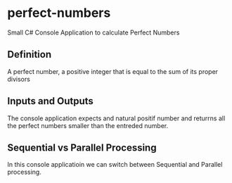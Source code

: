 # perfect-numbers
Small C# Console Application to calculate Perfect Numbers

## Definition
A perfect number, a positive integer that is equal to the sum of its proper divisors

## Inputs and Outputs
The console application expects and natural positif number and returrns all the perfect numbers smaller than the entreded number.

## Sequential vs Parallel Processing
In this console applicatioin we can switch between Sequential and Parallel processing. 
